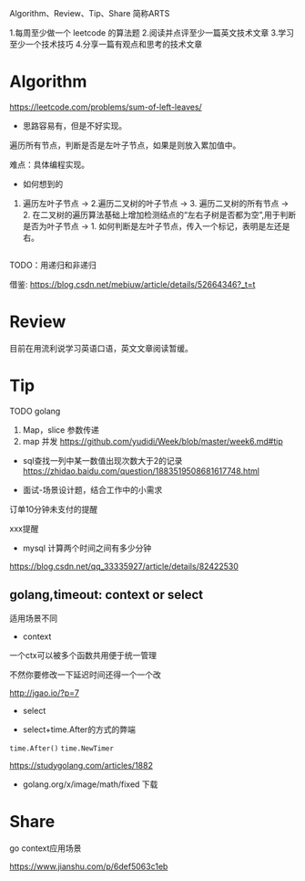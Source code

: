 Algorithm、Review、Tip、Share 简称ARTS

1.每周至少做一个 leetcode 的算法题 2.阅读并点评至少一篇英文技术文章 3.学习至少一个技术技巧 4.分享一篇有观点和思考的技术文章

# Algorithm

https://leetcode.com/problems/sum-of-left-leaves/

* 思路容易有，但是不好实现。

遍历所有节点，判断是否是左叶子节点，如果是则放入累加值中。

难点：具体编程实现。

* 如何想到的

1. 遍历左叶子节点 -> 2.遍历二叉树的叶子节点 -> 3. 遍历二叉树的所有节点 
-> 2. 在二叉树的遍历算法基础上增加检测结点的“左右子树是否都为空”,用于判断是否为叶子节点 -> 1. 如何判断是左叶子节点，传入一个标记，表明是左还是右。

```
```

TODO：用递归和非递归

借鉴:
https://blog.csdn.net/mebiuw/article/details/52664346?_t=t

# Review
目前在用流利说学习英语口语，英文文章阅读暂缓。

# Tip 

TODO golang
1. Map，slice 参数传递
2. map 并发 https://github.com/yudidi/Week/blob/master/week6.md#tip

* sql查找一列中某一数值出现次数大于2的记录
https://zhidao.baidu.com/question/1883519508681617748.html


* 面试-场景设计题，结合工作中的小需求

订单10分钟未支付的提醒

xxx提醒

* mysql 计算两个时间之间有多少分钟

https://blog.csdn.net/qq_33335927/article/details/82422530


## golang,timeout: context or select

适用场景不同

* context

一个ctx可以被多个函数共用便于统一管理

不然你要修改一下延迟时间还得一个一个改

http://jgao.io/?p=7


* select

* select+time.After的方式的弊端

 `time.After()`
 `time.NewTimer`

https://studygolang.com/articles/1882


* golang.org/x/image/math/fixed 下载


# Share

go context应用场景

https://www.jianshu.com/p/6def5063c1eb


